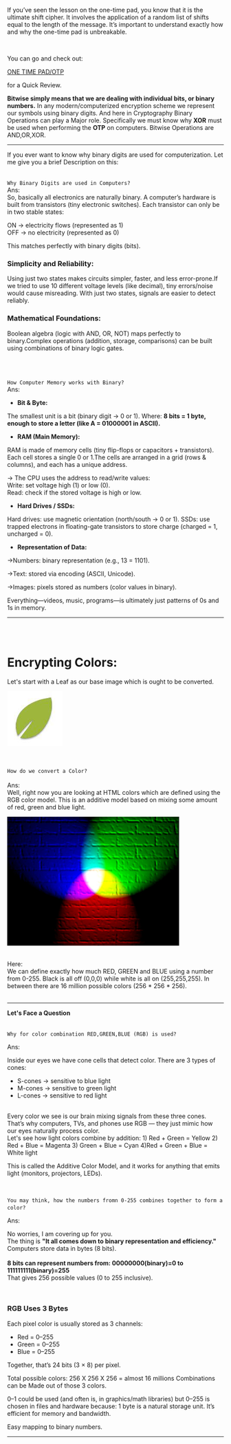 If you’ve seen the lesson on the one-time pad, you know that it is the ultimate shift cipher. It involves the application of a random list of shifts equal to the length of the message. 
It’s important to understand exactly how and why the one-time pad is unbreakable.

<br>

You can go and check out: <br>

[ONE TIME PAD/OTP](https://github.com/KraKEn-bit/Cryptography/blob/main/Ancient_Cryptography/README.md)<br>

for a Quick Review.


**Bitwise simply means that we are dealing with individual bits, or binary numbers.** 
In any modern/computerized encryption scheme we represent our symbols using binary digits. And here in Cryptography Binary Operations can play a Major role. Specifically we must know why **XOR** must be used when performing the **OTP** on computers.  Bitwise Operations are AND,OR,XOR.

---

If you ever want to know why binary digits are used for computerization. Let me give you a brief Description on this:
<br>
<br>

`Why Binary Digits are used in Computers?`<br>
Ans:<br>
So, basically all electronics are naturally binary. A computer’s hardware is built from transistors (tiny electronic switches). Each transistor can only be in two stable states:<br>

  ON → electricity flows (represented as 1)<br>
  OFF → no electricity (represented as 0)

This matches perfectly with binary digits (bits).


### **Simplicity and Reliability:**

Using just two states makes circuits simpler, faster, and less error-prone.If we tried to use 10 different voltage levels (like decimal), tiny errors/noise would cause misreading. With just two states, signals are easier to detect reliably.

### **Mathematical Foundations:**

Boolean algebra (logic with AND, OR, NOT) maps perfectly to binary.Complex operations (addition, storage, comparisons) can be built using combinations of binary logic gates.

<br>
<br>

`How Computer Memory works with Binary?`<br>
Ans:<br>
 - **Bit & Byte:**
 
The smallest unit is a bit (binary digit → 0 or 1). Where: **8 bits = 1 byte, enough to store a letter (like A = 01000001 in ASCII).**

 - **RAM (Main Memory):**

RAM is made of memory cells (tiny flip-flops or capacitors + transistors). Each cell stores a single 0 or 1.The cells are arranged in a grid (rows & columns), and each has a unique address.

 -> The CPU uses the address to read/write values:<br>
      Write: set voltage high (1) or low (0).<br>
      Read: check if the stored voltage is high or low.

 - **Hard Drives / SSDs:**

Hard drives: use magnetic orientation (north/south → 0 or 1). SSDs: use trapped electrons in floating-gate transistors to store charge (charged = 1, uncharged = 0).

 - **Representation of Data:**

  ->Numbers: binary representation (e.g., 13 = 1101).

  ->Text: stored via encoding (ASCII, Unicode).
  
  ->Images: pixels stored as numbers (color values in binary).

Everything—videos, music, programs—is ultimately just patterns of 0s and 1s in memory.

----

<br>
<br>

# **Encrypting Colors:**

Let's start with a Leaf as our base image which is ought to be converted.

![image alt](https://github.com/KraKEn-bit/Cryptography/blob/main/Images/Leaf.jpeg?raw=true)


<br>

`How do we convert a Color?`<br>
<br>
Ans:<br>
Well, right now you are looking at HTML colors which are defined using the RGB color model. This is an additive model based on mixing some amount of red, green and blue light.

![image alt](https://github.com/KraKEn-bit/Cryptography/blob/main/Images/Color.jpg?raw=true)

<br>
Here:<br>
We can define exactly how much RED, GREEN and BLUE using a number from 0-255. Black is all off (0,0,0) while white is all on (255,255,255). In between there are 16 million possible colors (256 * 256 * 256).

<br>
<br>

--- 


**Let's Face a Question**
<br>
<br>

`Why for color combination RED,GREEN,BLUE (RGB) is used?`

Ans:


Inside our eyes we have cone cells that detect color. There are 3 types of cones:

  - S-cones → sensitive to blue light<br>
  - M-cones → sensitive to green light<br>
  - L-cones → sensitive to red light<br>
<br>
Every color we see is our brain mixing signals from these three cones. That’s why computers, TVs, and phones use RGB — they just mimic how our eyes naturally process color.
<br>
Let's see how light colors combine by addition:
  1) Red + Green = Yellow
  2) Red + Blue = Magenta
  3) Green + Blue = Cyan
  4)Red + Green + Blue = White light

This is called the Additive Color Model, and it works for anything that emits light (monitors, projectors, LEDs).

<br>

`You may think, how the numbers fromn 0-255 combines together to form a color?` 

Ans:


No worries, I am covering up for you. 
<br>
The thing is **"It all comes down to binary representation and efficiency."**
Computers store data in bytes (8 bits).<br>
<br>
**8 bits can represent numbers from:
    00000000(binary)=0 to 111111111(binary)=255**
    <br>
That gives 256 possible values (0 to 255 inclusive).

<br>

### **RGB Uses 3 Bytes**

Each pixel color is usually stored as 3 channels:

  - Red = 0–255
  - Green = 0–255
  - Blue = 0–255

Together, that’s 24 bits (3 × 8) per pixel.

Total possible colors:
     256 X 256 X 256 = almost 16 millions Combinations can be Made out of those 3 colors.
<br>

0–1 could be used (and often is, in graphics/math libraries) but 0–255 is chosen in files and hardware because: 1 byte is a natural storage unit. It’s efficient for memory and bandwidth.

 Easy mapping to binary numbers.

---

